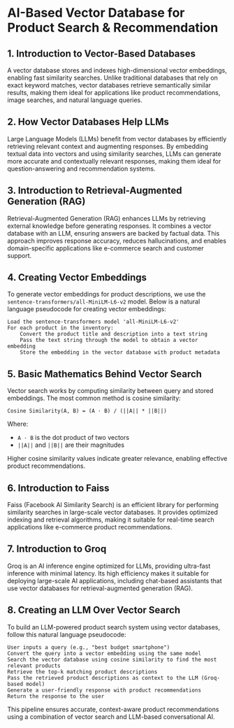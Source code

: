 # AI-Based Vector Database for Product Search & Recommendation

## 1. Introduction to Vector-Based Databases
A vector database stores and indexes high-dimensional vector embeddings, enabling fast similarity searches. Unlike traditional databases that rely on exact keyword matches, vector databases retrieve semantically similar results, making them ideal for applications like product recommendations, image searches, and natural language queries.

## 2. How Vector Databases Help LLMs
Large Language Models (LLMs) benefit from vector databases by efficiently retrieving relevant context and augmenting responses. By embedding textual data into vectors and using similarity searches, LLMs can generate more accurate and contextually relevant responses, making them ideal for question-answering and recommendation systems.

## 3. Introduction to Retrieval-Augmented Generation (RAG)
Retrieval-Augmented Generation (RAG) enhances LLMs by retrieving external knowledge before generating responses. It combines a vector database with an LLM, ensuring answers are backed by factual data. This approach improves response accuracy, reduces hallucinations, and enables domain-specific applications like e-commerce search and customer support.

## 4. Creating Vector Embeddings
To generate vector embeddings for product descriptions, we use the `sentence-transformers/all-MiniLM-L6-v2` model. Below is a natural language pseudocode for creating vector embeddings:

```
Load the sentence-transformers model 'all-MiniLM-L6-v2'
For each product in the inventory:
    Convert the product title and description into a text string
    Pass the text string through the model to obtain a vector embedding
    Store the embedding in the vector database with product metadata
```

## 5. Basic Mathematics Behind Vector Search
Vector search works by computing similarity between query and stored embeddings. The most common method is cosine similarity:

```
Cosine Similarity(A, B) = (A · B) / (||A|| * ||B||)
```

Where:
- `A · B` is the dot product of two vectors
- `||A||` and `||B||` are their magnitudes

Higher cosine similarity values indicate greater relevance, enabling effective product recommendations.

## 6. Introduction to Faiss
Faiss (Facebook AI Similarity Search) is an efficient library for performing similarity searches in large-scale vector databases. It provides optimized indexing and retrieval algorithms, making it suitable for real-time search applications like e-commerce product recommendations.

## 7. Introduction to Groq
Groq is an AI inference engine optimized for LLMs, providing ultra-fast inference with minimal latency. Its high efficiency makes it suitable for deploying large-scale AI applications, including chat-based assistants that use vector databases for retrieval-augmented generation (RAG).

## 8. Creating an LLM Over Vector Search
To build an LLM-powered product search system using vector databases, follow this natural language pseudocode:

```
User inputs a query (e.g., "best budget smartphone")
Convert the query into a vector embedding using the same model
Search the vector database using cosine similarity to find the most relevant products
Retrieve the top-k matching product descriptions
Pass the retrieved product descriptions as context to the LLM (Groq-based model)
Generate a user-friendly response with product recommendations
Return the response to the user
```

This pipeline ensures accurate, context-aware product recommendations using a combination of vector search and LLM-based conversational AI.

